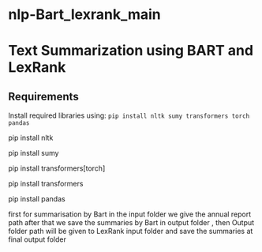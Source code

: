 # nlp-Bart_lexrank_main
# Text Summarization using BART and LexRank

   
## Requirements
 
Install required libraries using: `pip install nltk sumy transformers torch pandas`

pip install nltk

pip install sumy

pip install transformers[torch]

pip install transformers

pip install pandas


first for summarisation by Bart in the input folder we give the annual report path after that we save the summaries by Bart in output folder ,
then Output folder path will be given to LexRank input folder and save the summaries at final output folder 

 
 
